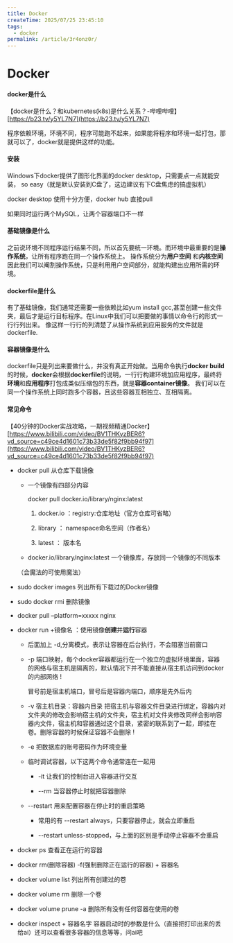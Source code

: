 ```yaml
---
title: Docker
createTime: 2025/07/25 23:45:10
tags:
  - docker
permalink: /article/3r4onz0r/
---
```

# Docker

#### docker是什么

【docker是什么？和kubernetes(k8s)是什么关系？-哔哩哔哩】 [https://b23.tv/y5YL7N7](https://b23.tv/y5YL7N7)

程序依赖环境，环境不同，程序可能跑不起来，如果能将程序和环境一起打包，那就可以了，docker就是提供这样的功能。
#### 安装

Windows下docker提供了图形化界面的docker desktop，只需要点一点就能安装， so easy（就是默认安装到C盘了，这边建议有下C盘焦虑的搞虚拟机）

docker desktop 使用十分方便，docker hub 直接pull

如果同时运行两个MySQL，让两个容器端口不一样
#### 基础镜像是什么

之前说环境不同程序运行结果不同，所以首先要统一环境。而环境中最重要的是**操作系统**，让所有程序跑在同一个操作系统上。 操作系统分为**用户空间** 和**内核空间** 因此我们可以阉割操作系统，只是利用用户空间部分，就能构建出应用所需的环境。

#### dockerfile是什么

有了基础镜像，我们通常还需要一些依赖比如yum install gcc,甚至创建一些文件夹，最后才是运行目标程序。在Linux中我们可以把要做的事情以命令行的形式一行行列出来。 像这样一行行的列清楚了从操作系统到应用服务的文件就是dockerfile.

#### 容器镜像是什么

dockerfile只是列出来要做什么，并没有真正开始做。当用命令执行**docker build**的时候，**docker**会根据**dockerfile**的说明，一行行构建环境加应用程序，最终将**环境**和**应用程序**打包成类似压缩包的东西，就是**容器container镜像**。 我们可以在同一个操作系统上同时跑多个容器，且这些容器互相独立、互相隔离。

#### 常见命令

【40分钟的Docker实战攻略，一期视频精通Docker】[https://www.bilibili.com/video/BV1THKyzBER6?vd_source=c49ce4d1601c73b33de5f82f9bb94f97](https://www.bilibili.com/video/BV1THKyzBER6?vd_source=c49ce4d1601c73b33de5f82f9bb94f97)

- docker pull 从仓库下载镜像
    
    - 一个镜像有四部分内容
        
        docker pull docker.io/library/nginx:latest
        
        1. docker.io ：registry:仓库地址（官方仓库可省略）
            
        2. library ： namespace命名空间（作者名）
            
        3. latest ： 版本名
            
    - docker.io/library/nginx:latest 一个镜像库，存放同一个镜像的不同版本
        
    
    （会魔法的可使用魔法）
    
- sudo docker images 列出所有下载过的Docker镜像
    
- sudo docker rmi 删除镜像
    
- docker pull –platform=xxxxx nginx
    
- docker run +镜像名 ：使用镜像**创建**并**运行**容器
    
    - 后面加上 -d,分离模式，表示让容器在后台执行，不会阻塞当前窗口
        
    - -p 端口映射，每个docker容器都运行在一个独立的虚拟环境里面，容器的网络与宿主机是隔离的，默认情况下并不能直接从宿主机访问到docker的内部网络 !
        
        冒号前是宿主机端口，冒号后是容器内端口，顺序是先外后内
        
    - -v 宿主机目录：容器内目录 把宿主机与容器文件目录进行绑定，容器内对文件夹的修改会影响宿主机的文件夹，宿主机对文件夹修改同样会影响容器内文件，宿主机和容器通过这个目录，紧密的联系到了一起，即挂在卷。删除容器的时候保证容器不会删除 !
    - -e 把数据库的账号密码作为环境变量
        
    - 临时调试容器，以下这两个命令通常连在一起用
        
        - -it 让我们的控制台进入容器进行交互
            
        - --rm 当容器停止时就把容器删除
            
    - --restart 用来配置容器在停止时的重启策略
        
        - 常用的有 --restart always，只要容器停止，就会立即重启
            
        - --restart unless-stopped，与上面的区别是手动停止容器不会重启
            
- docker ps 查看正在运行的容器
    
- docker rm(删除容器) -f(强制删除正在运行的容器) + 容器名
    
- docker volume list 列出所有创建过的卷
    
- docker volume rm 删除一个卷
    
- docker volume prune -a 删除所有没有任何容器在使用的卷
    
- docker inspect + 容器名字 容器启动时的参数是什么（直接把打印出来的丢给ai）还可以查看很多容器的信息等等，问ai吧